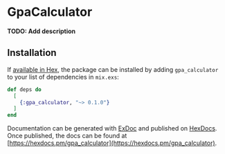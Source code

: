 # GpaCalculator

**TODO: Add description**

## Installation

If [available in Hex](https://hex.pm/docs/publish), the package can be installed
by adding `gpa_calculator` to your list of dependencies in `mix.exs`:

```elixir
def deps do
  [
    {:gpa_calculator, "~> 0.1.0"}
  ]
end
```

Documentation can be generated with [ExDoc](https://github.com/elixir-lang/ex_doc)
and published on [HexDocs](https://hexdocs.pm). Once published, the docs can
be found at [https://hexdocs.pm/gpa_calculator](https://hexdocs.pm/gpa_calculator).


